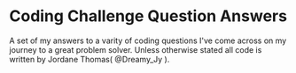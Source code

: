 # Coding Challenge Question Answers

A set of my answers to a varity of coding questions I've come across on my journey to a great problem solver. Unless otherwise stated all code is written by Jordane Thomas( @Dreamy_Jy ).
